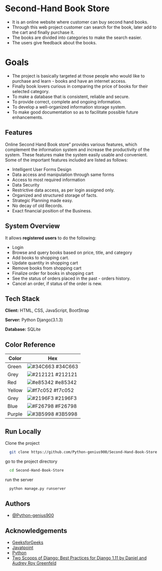 
# Second-Hand Book Store

 - It is an online website where customer can buy second hand books. 
 - Through this web project customer can search for the book, later add to the cart and finally purchase it. 
-  The books are divided into categories to make the search easier. 
-  The users give feedback about the books.

# Goals
- The project is basically targeted at those people who would like to purchase and learn - books and have an internet access. 
- Finally book lovers curious in comparing the price of books for their selected category. 
- To make a database that is consistent, reliable and secure. 
- To provide correct, complete and ongoing information. 
- To develop a well-organized information storage system. 
- To make good documentation so as to facilitate possible future enhancements. 


## Features

Online Second Hand Book store” provides various features, which 
complement the information system and increase the productivity of the 
system. These features make the system easily usable and convenient. Some of 
the important features included are listed as follows: 

- Intelligent User Forms Design
- Data access and manipulation through same forms 
- Access to most required information 
- Data Security 
- Restrictive data access, as per login assigned only. 
- Organized and structured storage of facts. 
- Strategic Planning made easy. 
- No decay of old Records. 
- Exact financial position of the Business.

## System Overview

It allows **registered users** to do the following:

- Login
- Browse and query books based on price, title, and category 
- Add books to shopping cart. 
- Update quantity in shopping cart 
- Remove books from shopping cart 
- Finalize order for books in shopping cart 
- See the status of orders placed in the past - orders history. 
- Cancel an order, if status of the order is new.
## Tech Stack

**Client:** HTML, CSS, JavaScript, BootStrap

**Server:** Python Django(3.1.3)

**Database:** SQLite

## Color Reference

| Color             | Hex                                                                |
| ----------------- | ------------------------------------------------------------------ |
| Green | ![#34C663](https://via.placeholder.com/10/34C663?text=+) #34C663 |
| Grey | ![#212121](https://via.placeholder.com/10/212121?text=+) #212121 |
| Red | ![#e85342](https://via.placeholder.com/10/e85342?text=+) #e85342 |
| Yellow | ![#f7c052](https://via.placeholder.com/10/f7c052?text=+) #f7c052 |
| Grey | ![#2196F3](https://via.placeholder.com/10/2196F3?text=+) #2196F3 |
| Blue | ![#F26798](https://via.placeholder.com/10/F26798?text=+) #F26798 |
| Purple | ![#3B5998](https://via.placeholder.com/10/3B5998?text=+) #3B5998 |

## Run Locally

Clone the project
```bash
  git clone https://github.com/Python-genius900/Second-Hand-Book-Store
```
go to the project directory
```bash
  cd Second-Hand-Book-Store
```
run the server
```bash
  python manage.py runserver
```


## Authors

- [@Python-genius900](https://www.github.com/Python-genius900)


## Acknowledgements
- [GeeksforGeeks](https://www.geeksforgeeks.org/python-django/)
- [Javatpoint](https://www.javatpoint.com)
- [Python](https://www.python.org/)
- [Two Scoops of Django: Best Practices for Django 1.11 by Daniel and Audrey Roy Greenfeld](https://g.co/kgs/HKfEogg)

